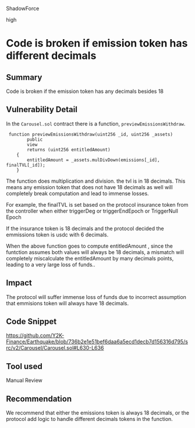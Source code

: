 ShadowForce

high

# Code is broken if emission token has different decimals

## Summary
Code is broken if the emission token has any decimals besides 18
## Vulnerability Detail
In the `Carousel.sol` contract there is a function, `previewEmissionsWithdraw`.
```solidity
 function previewEmissionsWithdraw(uint256 _id, uint256 _assets)
        public
        view
        returns (uint256 entitledAmount)
    {
        entitledAmount = _assets.mulDivDown(emissions[_id], finalTVL[_id]);
    }
```
The function does multiplication and division. the tvl is in 18 decimals. This means any emission token that does not have 18 decimals as well will completely break computation and lead to immense losses.

For example, the finalTVL is set based on the protocol insurance token from the controller when either triggerDeg or triggerEndEpoch or TriggerNull Epoch

If the insurance token is 18 decimals and the protocol decided the emmissions token is usdc with 6 decimals. 

When the above function goes to compute entitledAmount , since the funtction assumes both values will always be 18 decimals, a mismatch will completely miscalculate the entitledAmount by many decimals points, leading to a very large loss of funds..
## Impact
The protocol will suffer immense loss of funds due to incorrect assumption that emmisions token will always have 18 decimals.
## Code Snippet
https://github.com/Y2K-Finance/Earthquake/blob/736b2e1e51bef6daa6a5ecd1decb7d156316d795/src/v2/Carousel/Carousel.sol#L630-L636
## Tool used

Manual Review

## Recommendation
We recommend that either the emissions token is always 18 decimals, or the protocol add logic to handle different decimals tokens in the function.

